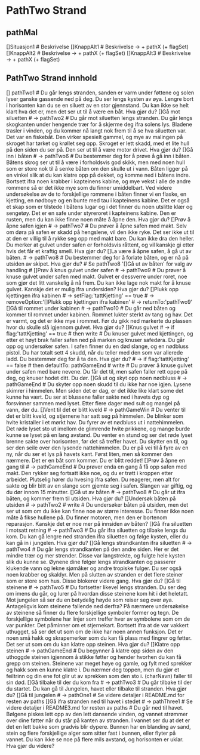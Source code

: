 # PathTwo Strand

## pathMal
 []Situasjon1 # Beskrivelse
    []KnappAlt1
        # Beskrivelse -> + pathX (+ flagSet)
    []KnappAlt2
        # Beskrivelse -> + pathX (+ flagSet)
    []KnappAlt3
        # Beskrivelse -> + pathX (+ flagSet)
        
## PathTwo Strand innhold ##

  [] pathTwo1 # Du går lengs stranden, sanden er varm under føttene og solen lyser ganske gassende ned på deg. Du ser lengs kysten av øya. Lengre bort i horisonten kan du se en siluett av en stor gjennstand. Du kan ikke se helt klart hva det er, men det ser ut til å være en båt. Hva gjør du?
     []Gå mot siluetten
        # -> pathTwo2
            # Du går mot siluetten lengs stranden. Du går lengs skogkanten under hengende trær for å skjerme deg ifra solens lys. Bladene trasler i vinden, og du kommer nå langt nok frem til å se hva siluetten var. Det var en fiskebåt. Den virker spesielt gammel, og mye av malingen på skroget har tørket og krøllet seg opp. Skroget er lett skadd, med et lite hull på den siden du ser på. Den ser ut til å være motor drivet. Hva gjør du?
                []Gå inn i båten
                    # -> pathTwo6
                        # Du bestemmer deg for å prøve å gå inn i båten. Båtens skrog ser ut til å være i forholdsvis god skikk, men med noen hull som er store nok til å senke båten om den skulle ut i vann. Båten ligger på en vinkel slik at du kan klatre opp på dekket, og komme ned i båtens indre. Bortsett ifra noen krabber i kapteinens kabine, og mye vekst i alle de andre rommene så er det ikke mye som du finner umiddelbart. Ved videre undersøkelse av de to forskjellige rommene i båten finner vi en flaske, en kjetting, en nødboye og en bunte med tau i kapteinens kabine. Det er også et skap som er tilstede I båtens lugar og i det finner du noen utslitte klær og sengetøy. Det er en safe under styreroret i kapteinens kabine. Den er rusten, men du kan ikke finne noen måte å åpne den. Hva gjør du?
                            []Prøv å åpne safen igjen
                                # -> pathTwo7
                                    # Du prøver å åpne safen med makt. Selv om døra på safen er skadd på hengslene, vil den ikke ryke. Det ser ikke ut til at den er villig til å rykke seg opp med makt bare. Du kan ikke dra den heller. Du merker at gulvet under safen er forholdsvis råttent, og vil kanskje gi etter hvis det får et kraftig smell. Hva gjør du?
                                        []La være å åpne safen, å gå ut av båten.
                                            # -> pathTwo8
                                                # Du bestemmer deg for å forlate båten, og er nå på utsiden av skipet. Hva gjør du?
                                                # Se pathTwo8 '[]Gå ut av båten' for valg av handling #
                                        []Prøv å knus gulvet under safen
                                            # -> pathTwo9
                                                # Du prøver å knuse gulvet under safen med makt. Gulvet er dessverre under roret, noe som gjør det litt vanskelig å nå frem. Du kan ikke lage nok makt for å knuse gulvet. Kanskje det er mulig ifra undersiden? Hva gjør du?
                                                    []Plukk opp kjettingen ifra kabinen
                                                        # -> setFlag:'tattKjetting' == true
                                                        # -> removeOption:'[]Plukk opp kjettingen ifra kabinen'
                                                        # -> returnTo:'pathTwo9'
                                                    []Gå til rommet under kabinen
                                                        # -> pathTwo10
                                                            # Du går ned båten og kommer til rommet under kabinen. Rommet lukter sterkt av tang og hav. Det er varmt, og det er ikke mye i rommet. Før du gikk ned markerte du plassen hvor du skulle slå igjennom gulvet. Hva gjør du?
                                                                []Knus gulvet
                                                                    # -> if flag:'tattKjetting' == true
                                                                        # then write
                                                                        # Du knuser gulvet med kjettingen, og etter et høyt brak faller safen ned på marken og knuser safedøra. Du går opp og undersøker safen. I safen finner du en død slange, og en nødbluss pistol. Du har totalt sett 4 skudd, når du teller med den som var allerede ladd. Du bestemmer deg for å ta den. Hva gjør du?
                                                                    # -> if flag:'tattKjetting' == false
                                                                        # then defaultTo: pathGameEnd
                                                                        # write
                                                                            # Du prøver å knuse gulvet under safen med bare nevene. Du får det til, men safen faller rett oppe på deg, og  knuser hodet ditt. Du dør.
                                                                            []Gå ut og skyt opp noen nødbluss
                                                                                # -> pathGameEnd
                                                                                    # Du skyter opp noen skudd til du ikke har noe igjen. Lysene skimrer i himmelen. Men siden det er dag, er det ikke like klart some det kunne ha vært. Du ser at blussene faller sakte ned i havets dyp og forsvinner sammen med lyset. Etter flere dager med sult og mangel på vann, dør du.
                                                                            []Vent til det er blitt kveld
                                                                                # -> pathGameWin
                                                                                    # Du venter til det er blitt kveld, og stjernene har satt seg på himmelen. De blinker som hvite kristaller i et mørkt hav. Du fyrer av et nødbluss ut i nattehimmelen. Det røde lyset sto ut imellom de glimrende hvite prikkene, og mange burde kunne se lyset på en lang avstand. Du venter en stund og ser det røde lyset brenne sakte over horisonten, før det så treffer havet. Du skytter en til, og ser den seile over den lysende nattehimmelen. Du er på vei til å fyre av en ny, når du ser et lys på havets kant. Først liten, men så kommer den nærmere. Det er en båt som kommer. Du er blitt reddet!
                                        []Prøv å åpne en gang til
                                            # -> pathGameEnd
                                                # Du prøver enda en gang å få opp safen med makt. Den rykker seg fortsatt ikke noe, og du er trøtt i kroppen etter arbeidet. Plutselig hører du hvesing ifra safen. Du reagerer, men alt for sakte og blir bitt av en slange som gjemte seg i safen. Slangen var giftig, og du dør innom 15 minutter.
                            []Gå ut av båten
                                # -> pathTwo8
                                    # Du går ut ifra båten, og kommer frem til utsiden. Hva gjør du?
                []Undersøk båten på utsiden
                    # -> pathTwo2
                        # write
                        # Du undersøker båten på utsiden, men det ser ut som om du ikke kan finne noe av større interesse. Du finner ikke noen måte å fikse hullene på. Du finner motoren, men den er bortenom reparasjon. Kanskje det er noe mer på innsiden av båten?
     []Gå ifra siluetten i motsatt retning
        # -> pathTwo3
            # Du går ifra siluetten og tilbake lengs du kom. Du kan gå lengre ned stranden ifra siluetten og følge kysten, eller du kan gå in i jungelen. Hva gjør du?
                []Gå lengs strandkanten ifra siluetten
                    # -> pathTwo4
                        # Du går lengs strandkanten på den andre siden. Her er det mindre trær og mer strender. Disse var langstrekte, og fulgte hele kysten slik du kunne se. Øynene dine følger lengs strandkanten og passerer klukende vann og lekne sjømåker og andre tropiske fulger. Du ser også noen krabber og skaldyr. Men på slutten av stranden er det flere steiner som er store som hus. Disse blokerer videre gang. Hva gjør du?
                            []Gå til steinene
                                # -> pathTwo5
                                    # Du fortsetter likevel lengs stranden. Du ser deg om imens du går, og lurer på hvordan disse steinene kom hit i det heletatt. Mot jungelen så ser du en betydelig høyde som reiser seg over øya. Antageligvis kom steinene fallende ned derfra? På nærmere undersøkelse av steinene så finner du flere forskjellige symboler former og tegn. De forskjellige symbolene har linjer som treffer hver av symbolene som om de var punkter. Det påminner om et stjernekart. Bortsett ifra at de var vakkert uthugget, så ser det ut som om de ikke har noen annen funksjon. Det er noen små hakk og skrapemerker som du kan få plass med fingrer og føtter. Det ser ut som om du kan klatre opp steinen. Hva gjør du?
                                    []Klatre opp steinen
                                        # -> pathGameEnd
                                            # Du begynner å klatre opp siden av den uthoggde steinen igjennom å stikke føtter og hender hvorhen du kan få grepp om steinen. Steinene var meget høye og gamle, og fylt med sprekker og hakk som en kunne klatre i. Du nærmer deg toppen, men du gjør et feiltrinn og din ene fot glir ut av sprekken som den sto i. (charNavn) faller til sin død.
                                    []Gå tilbake til der du kom fra
                                        # -> pathTwo3
                                            # Du går tilbake til der du startet. Du kan gå til Jungelen, havet eller tilbake til stranden. Hva gjør du?
                []Gå til jungelen
                    # -> pathOne1
                        # Se videre detaljer i README.md for resten av paths
     []Gå ifra stranden ned til havet i stedet
        # -> pathThree1
            # Se videre detaljer i README3.md for resten av paths
                # Du går ned til havet. Bølgene piskes lett opp av den lett dansende vinden, og vannet strømmer over dine føtter når du står på kanten av stranden. I vannet ser du at det er det en lett bakke som gradvis blir dypere. Bunnen har en blanding av sand, stein og flere forskjellige alger som sitter fast i bunnen, eller flyter på vannet. Du kan ikke se noe på flere mils avstand, og horisonten er uklar. Hva gjør du videre?